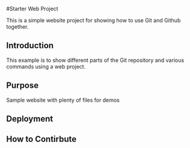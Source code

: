 #Starter Web Project

This is a simple website project for showing how to use Git and Github together.

## Introduction
This example is to show different parts of the Git repository and various commands using a web project.


## Purpose
Sample website with plenty of files for demos

## Deployment

## How to Contirbute



